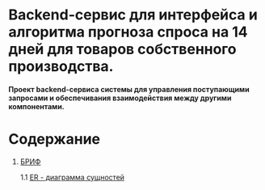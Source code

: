 # Backend-сервис для интерфейса и алгоритма прогноза спроса на 14 дней для товаров собственного производства.

#### Проект backend-сервиса системы для управления поступающими запросами и обеспечивания взаимодействия между другими компонентами.

# Содержание

1. [БРИФ](docs/brif.md)

   1.1 [ER - диаграмма сущностей](docs/db_er_blueprint.pdf)